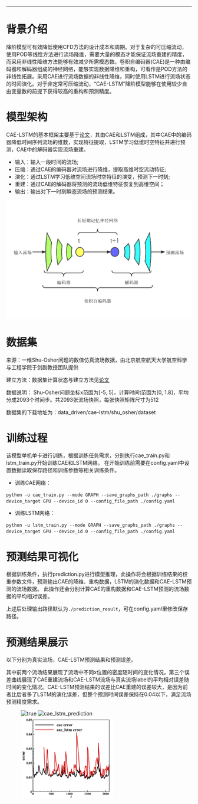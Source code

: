 ---

# 背景介绍

降阶模型可有效降低使用CFD方法的设计成本和周期。对于复杂的可压缩流动，使用POD等线性方法进行流场降维，需要大量的模态才能保证流场重建的精度，而采用非线性降维方法能够有效减少所需模态数。卷积自编码器(CAE)是一种由编码器和解码器组成的神经网络，能够实现数据降维和重构，可看作是POD方法的非线性拓展。采用CAE进行流场数据的非线性降维，同时使用LSTM进行流场状态的时间演化。对于非定常可压缩流动，“CAE-LSTM”降阶模型能够在使用较少自由变量数的前提下获得较高的重构和预测精度。

# 模型架构

CAE-LSTM的基本框架主要基于[论文](https://doi.org/10.13700/j.bh.1001-5965.2022.0085)，其由CAE和LSTM组成，其中CAE中的编码器降低时间序列流场的维数，实现特征提取，LSTM学习低维时空特征并进行预测，CAE中的解码器实现流场重建。

+ 输入：输入一段时间的流场;
+ 压缩：通过CAE的编码器对流场进行降维，提取高维时空流动特征;
+ 演化：通过LSTM学习低维空间流场时空特征的演变，预测下一时刻;
+ 重建：通过CAE的解码器将预测的流场低维特征恢复到高维空间；
+ 输出：输出对下一时刻瞬态流场的预测结果。

![CAE-LSTM.png](./images/CAE-LSTM.png)

# 数据集

来源：一维Shu-Osher问题的数值仿真流场数据，由北京航空航天大学航空科学与工程学院于剑副教授团队提供

建立方法：数据集计算状态与建立方法见[论文](https://doi.org/10.13700/j.bh.1001-5965.2022.0085)

数据说明：
Shu-Osher问题坐标x范围为[-5, 5]，计算时间t范围为[0, 1.8]，平均分成2093个时间步。共2093张流场快照，每张快照矩阵尺寸为512

数据集的下载地址为：data_driven/cae-lstm/shu_osher/dataset

# 训练过程

该模型单机单卡进行训练，根据训练任务需求，分别执行cae_train.py和lstm_train.py开始训练CAE和LSTM网络。
在开始训练前需要在config.yaml中设置数据读取保存路径和训练参数等相关训练条件。

+ 训练CAE网络：

`python -u cae_train.py --mode GRAPH --save_graphs_path ./graphs --device_target GPU --device_id 0 --config_file_path ./config.yaml`

+ 训练LSTM网络：

`python -u lstm_train.py --mode GRAPH --save_graphs_path ./graphs --device_target GPU --device_id 0 --config_file_path ./config.yaml`

# 预测结果可视化

根据训练条件，执行prediction.py进行模型推理，此操作将会根据训练结果的权重参数文件，预测输出CAE的降维、重构数据，LSTM的演化数据和CAE-LSTM预测的流场数据。
此操作还会分别计算CAE的重构数据和CAE-LSTM预测的流场数据的平均相对误差。

上述后处理输出路径默认为`./prediction_result`，可在config.yaml里修改保存路径。

# 预测结果展示

以下分别为真实流场，CAE-LSTM预测结果和预测误差。

其中前两个流场结果展现了流场中不同x位置的密度随时间的变化情况，第三个误差曲线展现了CAE重建流场和CAE-LSTM流场与真实流场label的平均相对误差随时间的变化情况。CAE-LSTM预测结果的误差比CAE重建的误差较大，是因为前者比后者多了LSTM的演化误差，但整个预测时间误差保持在0.04以下，满足流场预测精度需求。

<figure class="harf">
    <img src="./images/true2.gif" title="true" width="250"/>
    <img src="./images/cae_lstm.gif" title="cae_lstm_prediction" width="250"/>
    <img src="./images/cae_lstm_error.png" title="cae_lstm_error" width="250"/>
</figure>
